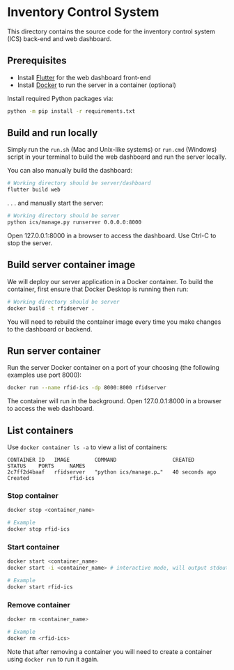 # Inventory Control System

This directory contains the source code for the inventory control system (ICS) back-end and web dashboard.

## Prerequisites

- Install [Flutter](https://docs.flutter.dev/get-started/install) for the web dashboard front-end
- Install [Docker](https://docs.docker.com/get-docker/) to run the server in a container (optional)

Install required Python packages via:

```bash
python -m pip install -r requirements.txt
```

## Build and run locally

Simply run the `run.sh` (Mac and Unix-like systems) or `run.cmd` (Windows) script in your terminal to build the web dashboard and run the server locally.

You can also manually build the dashboard:

```bash
# Working directory should be server/dashboard
flutter build web
```

. . . and manually start the server:


```bash
# Working directory should be server
python ics/manage.py runserver 0.0.0.0:8000
```

Open 127.0.0.1:8000 in a browser to access the dashboard. Use Ctrl-C to stop the server.

## Build server container image

We will deploy our server application in a Docker container. To build the container, first ensure that Docker Desktop is running then run:

```bash
# Working directory should be server
docker build -t rfidserver .
```

You will need to rebuild the container image every time you make changes to the dashboard or backend.


## Run server container

Run the server Docker container on a port of your choosing (the following examples use port 8000):

 ```bash
 docker run --name rfid-ics -dp 8000:8000 rfidserver
 ```

The container will run in the background. Open 127.0.0.1:8000 in a browser to access the web dashboard.

## List containers

Use `docker container ls -a` to view a list of containers:

```
CONTAINER ID   IMAGE        COMMAND                  CREATED          STATUS    PORTS     NAMES
2c7ff2d4baaf   rfidserver   "python ics/manage.p…"   40 seconds ago   Created             rfid-ics
```

### Stop container

```bash
docker stop <container_name>

# Example
docker stop rfid-ics
```

### Start container

```bash
docker start <container_name>
docker start -i <container_name> # interactive mode, will output stdout to console

# Example
docker start rfid-ics
```

### Remove container

```bash
docker rm <container_name>

# Example
docker rm <rfid-ics>
```

Note that after removing a container you will need to create a container using `docker run` to run it again.